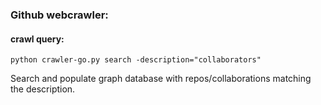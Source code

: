 ### Github webcrawler:
    
#### crawl query:
    python crawler-go.py search -description="collaborators"
Search and populate graph database with repos/collaborations matching the description.
    
